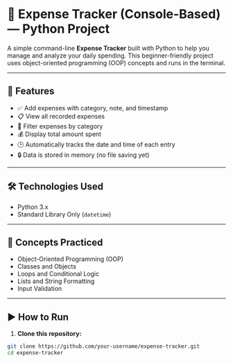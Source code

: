 # 💸 Expense Tracker (Console-Based) — Python Project

A simple command-line **Expense Tracker** built with Python to help you manage and analyze your daily spending. This beginner-friendly project uses object-oriented programming (OOP) concepts and runs in the terminal.

---

## 📌 Features

- ✅ Add expenses with category, note, and timestamp
- 📋 View all recorded expenses
- 📂 Filter expenses by category
- 💰 Display total amount spent
- 🕒 Automatically tracks the date and time of each entry
- 🔒 Data is stored in memory (no file saving yet)

---

## 🛠 Technologies Used

- Python 3.x
- Standard Library Only (`datetime`)

---

## 🧠 Concepts Practiced

- Object-Oriented Programming (OOP)
- Classes and Objects
- Loops and Conditional Logic
- Lists and String Formatting
- Input Validation

---

## ▶️ How to Run

1. **Clone this repository:**

```bash
git clone https://github.com/your-username/expense-tracker.git
cd expense-tracker
